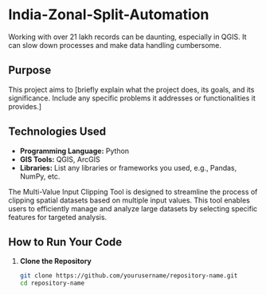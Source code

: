 # India-Zonal-Split-Automation
Working with over 21 lakh records can be daunting, especially in QGIS. It can slow down processes and make data handling cumbersome.
## Purpose
This project aims to [briefly explain what the project does, its goals, and its significance. Include any specific problems it addresses or functionalities it provides.]

## Technologies Used
- **Programming Language:** Python
- **GIS Tools:** QGIS, ArcGIS
- **Libraries:** List any libraries or frameworks you used, e.g., Pandas, NumPy, etc.
  
The Multi-Value Input Clipping Tool is designed to streamline the process of clipping spatial datasets based on multiple input values. This tool enables users to efficiently manage and analyze large datasets by selecting specific features for targeted analysis.

## How to Run Your Code
1. **Clone the Repository**
   ```bash
   git clone https://github.com/yourusername/repository-name.git
   cd repository-name
